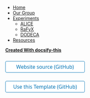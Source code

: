 - [Home](home.md)
- [Our Group](group.md)
- [Experiments](experiments-overview.md)
  - [ALICE](experiments-alice.md "ALICE")
  - [RaFyX](experiments-rafyx.md "RaFyX")
  - [DODECA](experiments-dodeca.md "DODECA")
- [Resources](resources.md)

[**Created With docsify-this**](https://docsify-this.net/#/)

<form action="https://github.com/b-d-doyle/ugLab/" target="_blank">
  <input type="submit" value="Website source (GitHub)" style="cursor: pointer;margin-top:12px;padding:6px;width:250px;background-color:#FFFFFF;border:1px solid #0374B5;border-radius:.25rem;color:#0374B5;display:inline-block;font-family:system-ui,sans-serif;text-align:center;text-decoration:none;font-size:16px;-webkit-text-size-adjust:none;mso-hide:all;" />
</form>

<form action="https://github.com/paulhibbitts/docsify-this-open-publishing-site/generate" target="_blank">
  <input type="submit" value="Use this Template (GitHub)" style="cursor: pointer;margin-top:12px;padding:6px;width:250px;background-color:#FFFFFF;border:1px solid #0374B5;border-radius:.25rem;color:#0374B5;display:inline-block;font-family:system-ui,sans-serif;text-align:center;text-decoration:none;font-size:16px;-webkit-text-size-adjust:none;mso-hide:all;" />
</form>
